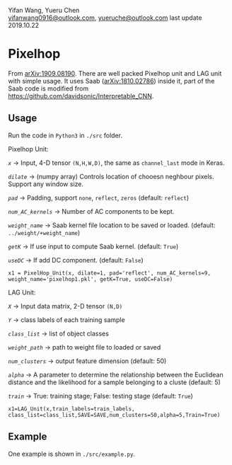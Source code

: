 Yifan Wang, Yueru Chen  
yifanwang0916@outlook.com, yueruche@outlook.com
last update 2019.10.22

# Pixelhop
From [arXiv:1909.08190](https://arxiv.org/abs/1909.08190). There are well packed Pixelhop unit and LAG unit with simple usage. It uses Saab ([arXiv:1810.02786](https://arxiv.org/abs/1810.02786)) inside it, part of the Saab code is modified from https://github.com/davidsonic/Interpretable_CNN. 

## Usage
Run the code in `Python3` in `./src` folder.

Pixelhop Unit:

*`x`* -> Input, 4-D tensor `(N,H,W,D)`, the same as `channel_last` mode in Keras. 

*`dilate`* -> (numpy array) Controls location of chooesn neghbour pixels. Support any window size. 

*`pad`* -> Padding, support `none`, `reflect`, `zeros` (default: `reflect`)  

*`num_AC_kernels`* -> Number of AC components to be kept.  

*`weight_name`* -> Saab kernel file location to be saved or loaded. (default: `../weight/+weight_name`)  

*`getK`* -> If use input to compute Saab kernel. (default: `True`) 

*`useDC`* -> If add DC component. (default: `False`)  
```
x1 = PixelHop_Unit(x, dilate=1, pad='reflect', num_AC_kernels=9, weight_name='pixelhop1.pkl', getK=True, useDC=False)
```
LAG Unit:

*`X`* -> Input data matrix, 2-D tensor `(N,D)`

*`Y`* -> class labels of each training sample  

*`class_list`* -> list of object classes

*`weight_path`* -> path to weight file to loaded or saved

*`num_clusters`* -> output feature dimension (default: 50)  

*`alpha`* -> A parameter to determine the relationship between the Euclidean distance and the likelihood for a sample belonging to a cluste  (default: 5) 

*`train`* -> True: training stage; False: testing stage (default: `True`)  

```
x1=LAG_Unit(x,train_labels=train_labels, class_list=class_list,SAVE=SAVE,num_clusters=50,alpha=5,Train=True)
```

## Example
One example is shown in `./src/example.py`. 

